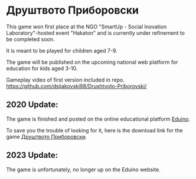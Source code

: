 # Друштвото Приборовски

This game won first place at the NGO "SmartUp - Social Inovation Laboratory"-hosted event "Hakaton"
and is currently under refinement to be completed soon.

It is meant to be played for children aged 7-9.

The game will be published on the upcoming national web platform
for education for kids aged 3-10.

Gameplay video of first version included in repo.
https://github.com/dsijakovski98/Drushtvoto-Priborovski/


## 2020 Update: 

The game is finished and posted on the online educational platform [Eduino](http://www.eduino.gov.mk/).

To save you the trouble of looking for it, here is the download link for the game [Друштвото Приборовски](http://www.eduino.gov.mk/wp-content/uploads/games/27/MK/activity_file.pdf).


## 2023 Update:
The game is unfortunately, no longer up on the Eduino website.
